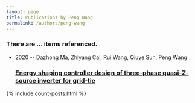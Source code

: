 ```yaml
---
layout: page
title: Publications by Peng Wang
permalink: /authors/peng-wang
---
```


<h3 id="number-posts">There are ... items referenced.</h3>
<ul class="post-list">
<li><span class='post-meta'>2020 -- Dazhong Ma, Zhiyang Cai, Rui Wang, Qiuye Sun, Peng Wang</span><h3><a class='post-link' href="{{ site.baseurl }}/energy-shaping-controller-design-of-three-phase-quasi-z-source-inverter-for-grid-tie">Energy shaping controller design of three‐phase quasi‐Z‐source inverter for grid‐tie</a></h3></li>

</ul>
{% include count-posts.html %}
